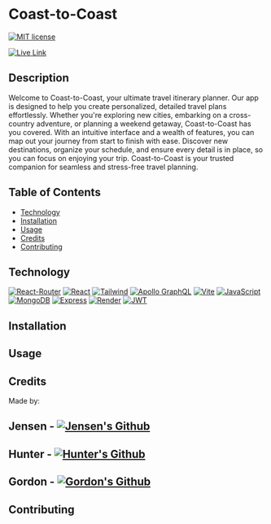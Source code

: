 # Coast-to-Coast
 [![MIT license](https://img.shields.io/badge/MIT-License-181818?style=for-the-badge&logo=Supabase&logoColor=white)](https://lbesson.mit-license.org/)

 [![Live Link](https://img.shields.io/badge/Live-181818?style=for-the-badge&logo=Supabase&logoColor=white)](https://coast-to-coast.onrender.com)

## Description
Welcome to Coast-to-Coast, your ultimate travel itinerary planner. Our app is designed to help you create personalized, detailed travel plans effortlessly. Whether you're exploring new cities, embarking on a cross-country adventure, or planning a weekend getaway, Coast-to-Coast has you covered. With an intuitive interface and a wealth of features, you can map out your journey from start to finish with ease. Discover new destinations, organize your schedule, and ensure every detail is in place, so you can focus on enjoying your trip. Coast-to-Coast is your trusted companion for seamless and stress-free travel planning.
## Table of Contents
  * [Technology](#technology)
  * [Installation](#installation)
  * [Usage](#usage)
  * [Credits](#credits)
  * [Contributing](#contributing)
## Technology
[![React-Router](https://img.shields.io/badge/React%20Router-CA4245?style=for-the-badge&logo=react-router&logoColor=white)](https://reactrouter.com/en/main)
[![React](https://img.shields.io/badge/React-61DAFB?style=for-the-badge&logo=react&logoColor=black)](https://react.dev/)
[![Tailwind](https://img.shields.io/badge/Tailwind%20CSS-38B2AC?style=for-the-badge&logo=tailwind-css&logoColor=white)](https://tailwindcss.com/)
[![Apollo GraphQL](https://img.shields.io/badge/Apollo%20GraphQL-311C87?style=for-the-badge&logo=apollographql&logoColor=white)](https://www.apollographql.com/)
[![Vite](https://img.shields.io/badge/Vite-646CFF?style=for-the-badge&logo=vite&logoColor=white)](https://vitejs.dev/)
[![JavaScript](https://img.shields.io/badge/JavaScript-F7DF1E?style=for-the-badge&logo=javascript&logoColor=black)](https://www.javascript.com/)
[![MongoDB](https://img.shields.io/badge/MongoDB-47A248?style=for-the-badge&logo=MongoDB&logoColor=white)](https://www.mongodb.com/)
[![Express](https://img.shields.io/badge/Express.js-000000?style=for-the-badge&logo=express&logoColor=white)](https://expressjs.com/)
[![Render](https://img.shields.io/badge/Render-000000?style=for-the-badge&logo=render&logoColor=white)](https://render.com/)
[![JWT](https://img.shields.io/badge/JWT-000000?style=for-the-badge&logo=JSON%20web%20tokens&logoColor=white)](https://jwt.io/)

## Installation

## Usage


## Credits 
Made by:

## Jensen - [![Jensen's Github](https://avatars2.githubusercontent.com/u/163614828)](https://github.com/LockedJCE)

## Hunter - [![Hunter's Github](https://avatars2.githubusercontent.com/u/50032027)](https://github.com/DeceitfulDragon)

## Gordon - [![Gordon's Github](https://avatars2.githubusercontent.com/u/163227040)](https://github.com/pandord24)


## Contributing
